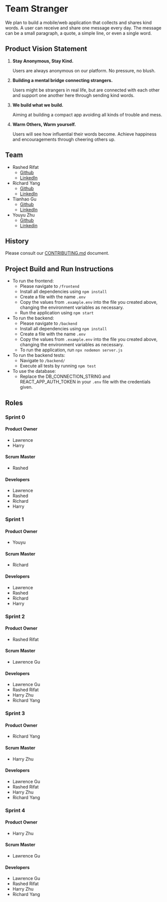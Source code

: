 # Team Stranger

We plan to build a mobile/web application that collects and shares kind words. A user can receive and share one message every day. The message can be a small paragraph, a quote, a simple line, or even a single word.

## Product Vision Statement

1. **Stay Anonymous, Stay Kind.**

   Users are always anonymous on our platform. No pressure, no blush.

2. **Building a mental bridge connecting strangers.**

   Users might be strangers in real life, but are connected with each other and support one another here through sending kind words.

3. **We build what we build.**

   Aiming at building a compact app avoiding all kinds of trouble and mess.

4. **Warm Others, Warm yourself.**

   Users will see how influential their words become. Achieve happiness and encouragements through cheering others up.

## Team

- Rashed Rifat
  - [Github](https://github.com/RashedRifat)
  - [LinkedIn](https://www.linkedin.com/in/rashed-rifat/)
- Richard Yang
  - [Github](https://github.com/RichardYCX)
  - [LinkedIn](https://www.linkedin.com/in/richardyang98/)
- Tianhao Gu
  - [Github](https://github.com/L-Gu7)
  - [LinkedIn](https://www.linkedin.com/in/tianhao-gu-930521223/)
- Youyu Zhu
  - [Github](https://github.com/yz6790)
  - [Linkedin](https://www.linkedin.com/in/youyu-zhu-5b6387222/)

## History

Please consult our [CONTRIBUTING.md](./CONTRIBUTING.md) document.

## Project Build and Run Instructions

- To run the frontend:
  - Please navigate to `/frontend`
  - Install all dependencies using `npm install`
  - Create a file with the name `.env`
  - Copy the values from `.example.env` into the file you created above, changing the environment variables as necessary.
  - Run the application using `npm start`
- To run the backend:
  - Please navigate to `/backend`
  - Install all dependencies using `npm install`
  - Create a file with the name `.env`
  - Copy the values from `.example.env` into the file you created above, changing the environment variables as necessary.
  - To run the application, run `npx nodemon server.js`
- To run the backend tests:
  - Navigate to `/backend/`
  - Execute all tests by running `npm test`
- To use the database:
  - Replace the DB_CONNECTION_STRING and REACT_APP_AUTH_TOKEN in your `.env` file with the credentials given.

## Roles

### Sprint 0

#### Product Owner

- Lawrence
- Harry

#### Scrum Master

- Rashed

#### Developers

- Lawrence
- Rashed
- Richard
- Harry

### Sprint 1

#### Product Owner

- Youyu

#### Scrum Master

- Richard

#### Developers

- Lawrence
- Rashed
- Richard
- Harry

### Sprint 2

#### Product Owner

- Rashed Rifat

#### Scrum Master

- Lawrence Gu

#### Developers

- Lawrence Gu
- Rashed Rifat
- Harry Zhu
- Richard Yang

### Sprint 3

#### Product Owner

- Richard Yang

#### Scrum Master

- Harry Zhu

#### Developers

- Lawrence Gu
- Rashed Rifat
- Harry Zhu
- Richard Yang

### Sprint 4

#### Product Owner

- Harry Zhu

#### Scrum Master

- Lawrence Gu

#### Developers

- Lawrence Gu
- Rashed Rifat
- Harry Zhu
- Richard Yang